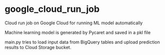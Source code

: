 # google_cloud_run_job
Cloud run job on Google Cloud for running ML model automatically

Machine learning model is generated by Pycaret and saved in a pkl file

main.py tries to load input data from BigQuery tables and upload prediction results to Cloud Storage bucket. 
